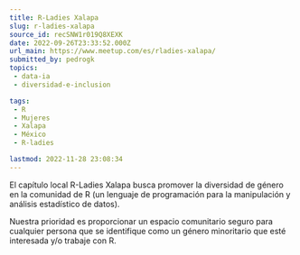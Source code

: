 ```yaml
---
title: R-Ladies Xalapa
slug: r-ladies-xalapa
source_id: recSNW1r019Q8XEXK
date: 2022-09-26T23:33:52.000Z
url_main: https://www.meetup.com/es/rladies-xalapa/
submitted_by: pedrogk
topics: 
 - data-ia
 - diversidad-e-inclusion

tags: 
 - R
 - Mujeres
 - Xalapa
 - México
 - R-ladies

lastmod: 2022-11-28 23:08:34
---
```


El capítulo local R-Ladies Xalapa busca promover la diversidad de género en la comunidad de R (un lenguaje de programación para la manipulación y análisis estadístico de datos).

Nuestra prioridad es proporcionar un espacio comunitario seguro para cualquier persona que se identifique como un género minoritario que esté interesada y/o trabaje con R.
